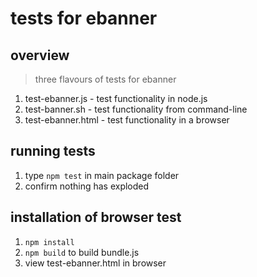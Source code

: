# tests for ebanner

## overview

> three flavours of tests for ebanner

1. test-ebanner.js - test functionality in node.js
2. test-banner.sh - test functionality from command-line
3. test-ebanner.html - test functionality in a browser

## running tests

1. type ```npm test``` in main package folder
2. confirm nothing has exploded

## installation of browser test

1. ```npm install```
2. ```npm build``` to build bundle.js
3. view test-ebanner.html in browser

